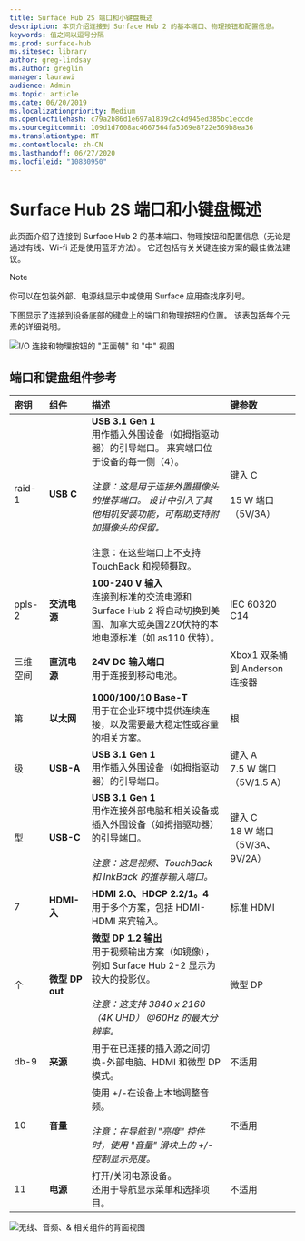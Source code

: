 ```yaml
---
title: Surface Hub 2S 端口和小键盘概述
description: 本页介绍连接到 Surface Hub 2 的基本端口、物理按钮和配置信息。
keywords: 值之间以逗号分隔
ms.prod: surface-hub
ms.sitesec: library
author: greg-lindsay
ms.author: greglin
manager: laurawi
audience: Admin
ms.topic: article
ms.date: 06/20/2019
ms.localizationpriority: Medium
ms.openlocfilehash: c79a2b86d1e697a1839c2c4d945ed385bc1eccde
ms.sourcegitcommit: 109d1d7608ac4667564fa5369e8722e569b8ea36
ms.translationtype: MT
ms.contentlocale: zh-CN
ms.lasthandoff: 06/27/2020
ms.locfileid: "10830950"
---
```

# Surface Hub 2S 端口和小键盘概述

此页面介绍了连接到 Surface Hub 2 的基本端口、物理按钮和配置信息（无论是通过有线、Wi-fi 还是使用蓝牙方法）。 它还包括有关关键连接方案的最佳做法建议。

> [!NOTE]
> 你可以在包装外部、电源线显示中或使用 Surface 应用查找序列号。 

下图显示了连接到设备底部的键盘上的端口和物理按钮的位置。 该表包括每个元素的详细说明。

 ![I/O 连接和物理按钮的 "正面朝" 和 "中" 视图](images/hub2s-schematic.png)

##  <a name="port-and-keypad-component-reference"></a>端口和键盘组件参考

|**密钥**|**组件**|**描述**|**键参数**|
|:--- |:--------- |:----------- |:-------------- |
| raid-1 | **USB C** | **USB 3.1 Gen 1** <br> 用作插入外围设备（如拇指驱动器）的引导端口。 来宾端口位于设备的每一侧（4）。<br> <br> *注意：这是用于连接外置摄像头的推荐端口。 设计中引入了其他相机安装功能，可帮助支持附加摄像头的保留。*<br> <br> 注意：在这些端口上不支持 TouchBack 和视频摄取。 | 键入 C <br> <br> 15 W 端口（5V/3A）       |
| ppls-2 | **交流电源** | **100-240 V 输入** <br> 连接到标准的交流电源和 Surface Hub 2 将自动切换到美国、加拿大或英国220伏特的本地电源标准（如 as110 伏特）。 | IEC 60320 C14 |
| 三维空间 | **直流电源** | **24V DC 输入端口** <br> 用于连接到移动电池。 | Xbox1 双条桶到 Anderson 连接器 |
| 第 | **以太网** | **1000/100/10 Base-T** <br> 用于在企业环境中提供连续连接，以及需要最大稳定性或容量的相关方案。 | 根 |
| 级 | **USB-A** | **USB 3.1 Gen 1** <br> 用作插入外围设备（如拇指驱动器）的引导端口。 | 键入 A<br>7.5 W 端口（5V/1.5 A） |
| 型 | **USB-C** | **USB 3.1 Gen 1** <br> 用作连接外部电脑和相关设备或插入外围设备（如拇指驱动器）的引导端口。<br> <br> *注意：这是视频、TouchBack 和 InkBack 的推荐输入端口。* | 键入 C <br> 18 W 端口（5V/3A、9V/2A） |
| 7 | **HDMI-入** | **HDMI 2.0、HDCP 2.2/1。4** <br> 用于多个方案，包括 HDMI-HDMI 来宾输入。 | 标准 HDMI |
| 个 | **微型 DP out** | **微型 DP 1.2 输出** <br> 用于视频输出方案（如镜像），例如 Surface Hub 2-2 显示为较大的投影仪。<br> <br> *注意：这支持 3840 x 2160 （4K UHD） @60Hz 的最大分辨率。* | 微型 DP |
| db-9 | **来源**  | 用于在已连接的插入源之间切换-外部电脑、HDMI 和微型 DP 模式。 | 不适用 |
| 10 | **音量** | 使用 +/-在设备上本地调整音频。 <br> <br> *注意：在导航到 "亮度" 控件时，使用 "音量" 滑块上的 +/-控制显示亮度。* | 不适用 |
| 11 | **电源** | 打开/关闭电源设备。 <br> 还用于导航显示菜单和选择项目。 | 不适用 |

 ![无线、音频、& 相关组件的背面视图](images/hub2s-rear.png)
